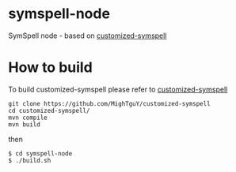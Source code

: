 # symspell-node
SymSpell node - based on [customized-symspell](https://github.com/MighTguY/customized-symspell)


# How to build
To build customized-symspell please refer to [customized-symspell](https://github.com/MighTguY/customized-symspell)

```
git clone https://github.com/MighTguY/customized-symspell
cd customized-symspell/
mvn compile
mvn build
```

then

```
$ cd symspell-node
$ ./build.sh
```